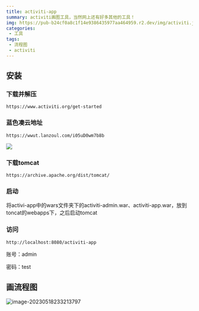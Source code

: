 ```yaml
---
title: activiti-app
summary: activiti画图工具，当然网上还有好多其他的工具！
img: https://pub-b24cf0a8c1f14e9386435977aa464959.r2.dev/img/activiti.jpg
categories:
 - 工具
tags:
 - 流程图
 - activiti
---
```


## 安装

### 下载并解压

```http
https://www.activiti.org/get-started
```

### 蓝色凑云地址

```http
https://wwut.lanzoul.com/i05uD0wm7b8b
```

![](https://pub-b24cf0a8c1f14e9386435977aa464959.r2.dev/img/20230518230905.png)

### 下载tomcat

```http
https://archive.apache.org/dist/tomcat/
```

### 启动

将activi-app中的wars文件夹下的activiti-admin.war、activiti-app.war，放到toncat的webapps下，之后启动tomcat

### 访问

```http
http://localhost:8080/activiti-app
```

账号：admin

密码：test



## 画流程图

![image-20230518233213797](https://pub-b24cf0a8c1f14e9386435977aa464959.r2.dev/img/20230518233215.png)
